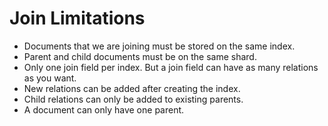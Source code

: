 # Join Limitations

- Documents that we are joining must be stored on the same index.
- Parent and child documents must be on the same shard.
- Only one join field per index. But a join field can have as many relations as you want.
- New relations can be added after creating the index.
- Child relations can only be added to existing parents.
- A document can only have one parent.